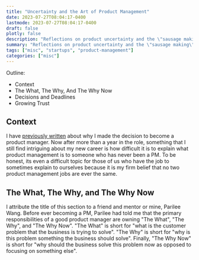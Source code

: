 ```yaml
---
title: "Uncertainty and the Art of Product Management"
date: 2023-07-27T08:04:17-0400
lastmode: 2023-07-27T08:04:17-0400
draft: false
plotly: false
description: "Reflections on product uncertainty and the \"sausage making\" that goes in to making good product decisions."
summary: "Reflections on product uncertainty and the \"sausage making\" that goes in to making good product decisions."
tags: ["misc", "startups", "product-management"]
categories: ["misc"]
---
```


Outline:
- Context
- The What, The Why, And The Why Now
- Decisions and Deadlines
- Growing Trust

## Context

I have [previously written](/career-change/) about why I made the decision to become a product manager. Now after more than a year in the role, something that I still find intriguing about my new career is how difficult it is to explain what product management is to someone who has never been a PM. To be honest, its even a difficult topic for those of us who have the job to sometimes explain to ourselves because it is my firm belief that no two product management jobs are ever the same. <FILL IN LATER>

## The What, The Why, and The Why Now

I attribute the title of this section to a friend and mentor or mine, Parilee Wang. Before ever becoming a PM, Parilee had told me that the primary responsibilities of a good product manager are owning "The What", "The Why", and "The Why Now". "The What" is short for "what is the customer problem that the business is trying to solve". "The Why" is short for "why is this problem something the business should solve". Finally, "The Why Now" is short for "why should the business solve this problem now as opposed to focusing on something else". 